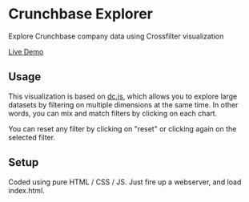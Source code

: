 # Crunchbase Explorer
Explore Crunchbase company data using Crossfilter visualization

[Live Demo](https://crunchbase-explorer.web.app)

## Usage
This visualization is based on [dc.js](https://dc-js.github.io/dc.js/), which allows you to explore large datasets by filtering on multiple dimensions at the same time. In other words, you can mix and match filters by clicking on each chart.

You can reset any filter by clicking on "reset" or clicking again on the selected filter.

## Setup

Coded using pure HTML / CSS / JS. Just fire up a webserver, and load index.html.



